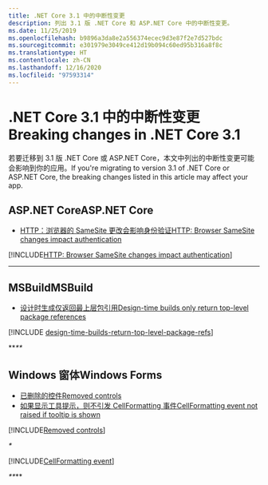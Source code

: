 ```yaml
---
title: .NET Core 3.1 中的中断性变更
description: 列出 3.1 版 .NET Core 和 ASP.NET Core 中的中断性变更。
ms.date: 11/25/2019
ms.openlocfilehash: b9896a3da8e2a556374ecec9d3e87f2e7d527bdc
ms.sourcegitcommit: e301979e3049ce412d19b094c60ed95b316a8f8c
ms.translationtype: HT
ms.contentlocale: zh-CN
ms.lasthandoff: 12/16/2020
ms.locfileid: "97593314"
---
```

# <a name="breaking-changes-in-net-core-31"></a><span data-ttu-id="a5cb9-103">.NET Core 3.1 中的中断性变更</span><span class="sxs-lookup"><span data-stu-id="a5cb9-103">Breaking changes in .NET Core 3.1</span></span>

<span data-ttu-id="a5cb9-104">若要迁移到 3.1 版 .NET Core 或 ASP.NET Core，本文中列出的中断性变更可能会影响到你的应用。</span><span class="sxs-lookup"><span data-stu-id="a5cb9-104">If you're migrating to version 3.1 of .NET Core or ASP.NET Core, the breaking changes listed in this article may affect your app.</span></span>

## <a name="aspnet-core"></a><span data-ttu-id="a5cb9-105">ASP.NET Core</span><span class="sxs-lookup"><span data-stu-id="a5cb9-105">ASP.NET Core</span></span>

- [<span data-ttu-id="a5cb9-106">HTTP：浏览器的 SameSite 更改会影响身份验证</span><span class="sxs-lookup"><span data-stu-id="a5cb9-106">HTTP: Browser SameSite changes impact authentication</span></span>](#http-browser-samesite-changes-impact-authentication)

[!INCLUDE[HTTP: Browser SameSite changes impact authentication](~/includes/core-changes/aspnetcore/3.1/http-cookie-samesite-authn-impacts.md)]

***

## <a name="msbuild"></a><span data-ttu-id="a5cb9-107">MSBuild</span><span class="sxs-lookup"><span data-stu-id="a5cb9-107">MSBuild</span></span>

- [<span data-ttu-id="a5cb9-108">设计时生成仅返回最上层包引用</span><span class="sxs-lookup"><span data-stu-id="a5cb9-108">Design-time builds only return top-level package references</span></span>](#design-time-builds-only-return-top-level-package-references)

[!INCLUDE [design-time-builds-return-top-level-package-refs](../../../includes/core-changes/msbuild/3.1/design-time-builds-return-top-level-package-refs.md)]

<span data-ttu-id="a5cb9-109">\*\*_</span><span class="sxs-lookup"><span data-stu-id="a5cb9-109">\*\*_</span></span>

## <a name="windows-forms"></a><span data-ttu-id="a5cb9-110">Windows 窗体</span><span class="sxs-lookup"><span data-stu-id="a5cb9-110">Windows Forms</span></span>

- [<span data-ttu-id="a5cb9-111">已删除的控件</span><span class="sxs-lookup"><span data-stu-id="a5cb9-111">Removed controls</span></span>](#removed-controls)
- [<span data-ttu-id="a5cb9-112">如果显示工具提示，则不引发 CellFormatting 事件</span><span class="sxs-lookup"><span data-stu-id="a5cb9-112">CellFormatting event not raised if tooltip is shown</span></span>](#cellformatting-event-not-raised-if-tooltip-is-shown)

[!INCLUDE[Removed controls](~/includes/core-changes/windowsforms/3.1/remove-controls-3.1.md)]

_*_

[!INCLUDE[CellFormatting event](~/includes/core-changes/windowsforms/3.1/cellformatting-event-not-raised.md)]

<span data-ttu-id="a5cb9-113">_\*\*</span><span class="sxs-lookup"><span data-stu-id="a5cb9-113">_\*\*</span></span>
